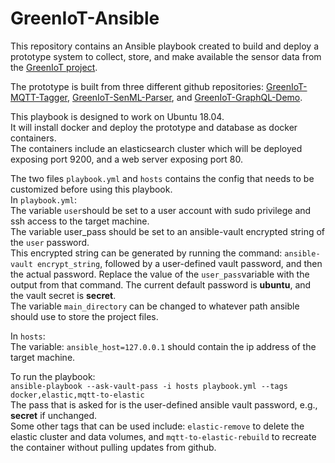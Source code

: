 # GreenIoT-Ansible

This repository contains an Ansible playbook created to build and deploy a prototype system to collect, store, and make available the sensor data from the [GreenIoT project](http://user.it.uu.se/~eding810/GreenIoT/).


The prototype is built from three different github repositories: [GreenIoT-MQTT-Tagger](https://github.com/jfjallid/GreenIoT-MQTT-Tagger), [GreenIoT-SenML-Parser](https://github.com/jfjallid/GreenIoT-SenML-Parser), and [GreenIoT-GraphQL-Demo](https://github.com/jfjallid/GreenIoT-GraphQL-Demo).


This playbook is designed to work on Ubuntu 18.04.  
It will install docker and deploy the prototype and database as docker containers.  
The containers include an elasticsearch cluster which will be deployed exposing port 9200, and a web server exposing port 80.


The two files `playbook.yml` and `hosts` contains the config that needs to be customized before using this playbook.  
In `playbook.yml`:  
The variable `user`should be set to a user account with sudo privilege and ssh access to the target machine.  
The variable user_pass should be set to an ansible-vault encrypted string of the `user` password.  
This encrypted string can be generated by running the command: `ansible-vault encrypt_string`, followed by a user-defined vault password, and then the actual password. Replace the value of the `user_pass`variable with the output from that command. The current default password is **ubuntu**, and the vault secret is **secret**.  
The variable `main_directory` can be changed to whatever path ansible should use to store the project files.


In `hosts`:  
The variable: `ansible_host=127.0.0.1` should contain the ip address of the target machine.


To run the playbook:  
`ansible-playbook --ask-vault-pass -i hosts playbook.yml --tags docker,elastic,mqtt-to-elastic`  
The pass that is asked for is the user-defined ansible vault password, e.g., **secret** if unchanged.  
Some other tags that can be used include: `elastic-remove` to delete the elastic cluster and data volumes, and `mqtt-to-elastic-rebuild` to recreate the container without pulling updates from github.